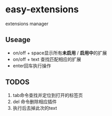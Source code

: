 easy-extensions
===============

extensions manager

## Useage
+ on/off + space显示所有**未启用** / **启用中**的扩展
+ on/off + text 查找匹配相应的扩展
+ enter回车执行操作

## TODOS
1. tab命令查找并定位到打开的标签页
2. del 命令删除相应插件
3. 执行后去掉此次的text
